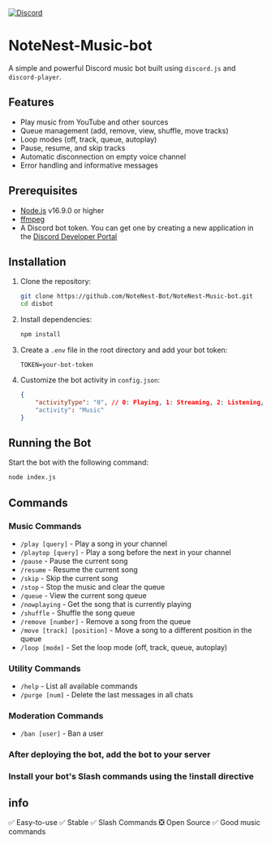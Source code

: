 <a href="https://discord.gg/E4VbGF8KR2">
    <img src="https://img.shields.io/discord/811542332678996008?color=7289DA&label=Support&logo=discord&style=for-the-badge" alt="Discord">
</a>

# NoteNest-Music-bot

A simple and powerful Discord music bot built using `discord.js` and `discord-player`.

## Features

- Play music from YouTube and other sources
- Queue management (add, remove, view, shuffle, move tracks)
- Loop modes (off, track, queue, autoplay)
- Pause, resume, and skip tracks
- Automatic disconnection on empty voice channel
- Error handling and informative messages

## Prerequisites

- [Node.js](https://nodejs.org/) v16.9.0 or higher
- [ffmpeg](https://www.ffmpeg.org/download.html)
- A Discord bot token. You can get one by creating a new application in the [Discord Developer Portal](https://discord.com/developers/applications)

## Installation

1. Clone the repository:
    ```sh
    git clone https://github.com/NoteNest-Bot/NoteNest-Music-bot.git
    cd disbot
    ```

2. Install dependencies:
    ```sh
    npm install
    ```

3. Create a `.env` file in the root directory and add your bot token:
    ```env
    TOKEN=your-bot-token
    ```

4. Customize the bot activity in `config.json`:
    ```json
    {
        "activityType": "0", // 0: Playing, 1: Streaming, 2: Listening, 3: Watching, 5: Competing
        "activity": "Music"
    }
    ```

## Running the Bot

Start the bot with the following command:
```sh
node index.js
```
## Commands

### Music Commands

- `/play [query]` - Play a song in your channel
- `/playtop [query]` - Play a song before the next in your channel
- `/pause` - Pause the current song
- `/resume` - Resume the current song
- `/skip` - Skip the current song
- `/stop` - Stop the music and clear the queue
- `/queue` - View the current song queue
- `/nowplaying` - Get the song that is currently playing
- `/shuffle` - Shuffle the song queue
- `/remove [number]` - Remove a song from the queue
- `/move [track] [position]` - Move a song to a different position in the queue
- `/loop [mode]` - Set the loop mode (off, track, queue, autoplay)

### Utility Commands

- `/help` - List all available commands
- `/purge [num]` - Delete the last messages in all chats

### Moderation Commands

- `/ban [user]` - Ban a user

### After deploying the bot, add the bot to your server
### Install your bot's Slash commands using the !install directive
## info
✅ Easy-to-use
✅ Stable
✅ Slash Commands
❎ Open Source
✅ Good music commands
